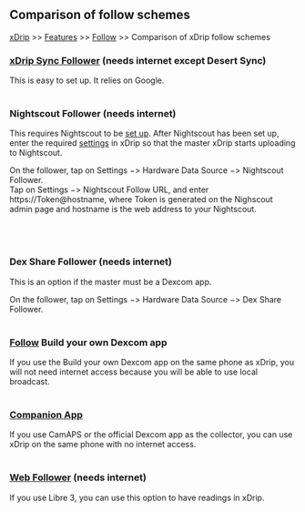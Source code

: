 ## Comparison of follow schemes  
[xDrip](../README.md) >> [Features](./Features_page.md) >> [Follow](./Follow_page.md) >> Comparison of xDrip follow schemes  
  
### **[xDrip Sync Follower](./xDripSync.md)** (needs internet except Desert Sync)  
This is easy to set up.  It relies on Google.  
<br/>  
  
### **Nightscout Follower** (needs internet)  
This requires Nightscout to be [set up](./Nightscout_page.md).  After Nightscout has been set up, enter the required [settings](./Nightscout-Settings.md) in xDrip so that the master xDrip starts uploading to Nightscout.  

On the follower, tap on Settings &#8722;> Hardware Data Source &#8722;> Nightscout Follower.  
Tap on Settings &#8722;> Nightscout Follow URL, and enter https<nolink>://Token@hostname, where Token is generated on the Nighscout admin page and hostname is the web address to your Nightscout.  
<br/>  
<br/>  
  
### **Dex Share Follower** (needs internet)  
This is an option if the master must be a Dexcom app.  
  
On the follower, tap on Settings &#8722;> Hardware Data Source &#8722;> Dex Share Follower.  
<br/>  
  
### **[Follow](./DexcomAppxDrip.md) Build your own Dexcom app**  
If you use the Build your own Dexcom app on the same phone as xDrip, you will not need internet access because you will be able to use local broadcast.  
<br/>  
  
### **[Companion App](./Follow/CompanionApp.md)**  
If you use CamAPS or the official Dexcom app as the collector, you can use xDrip on the same phone with no internet access.  
<br/>  
  
### **[Web Follower](./Libre3_Follow.md)** (needs internet)  
If you use Libre 3, you can use this option to have readings in xDrip.  
  
